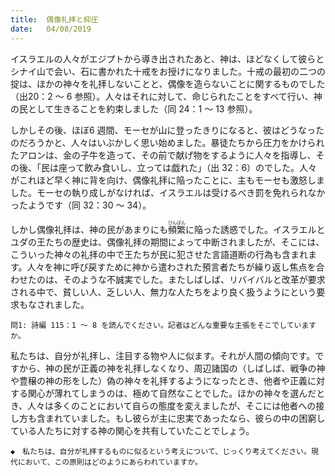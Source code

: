 ```yaml
---
title:  偶像礼拝と抑圧
date:   04/08/2019
---
```


イスラエルの人々がエジプトから導き出されたあと、神は、ほどなくして彼らとシナイ山で会い、石に書かれた十戒をお授けになりました。十戒の最初の二つの掟は、ほかの神々を礼拝しないことと、偶像を造らないことに関するものでした（出20：2 ～ 6 参照）。人々はそれに対して、命じられたことをすべて行い、神の民として生きることを約束しました（同 24：1 ～ 13 参照）。

しかしその後、ほぼ6 週間、モーセが山に登ったきりになると、彼はどうなったのだろうかと、人々はいぶかしく思い始めました。暴徒たちから圧力をかけられたアロンは、金の子牛を造って、その前で献げ物をするように人々を指導し、その後、「民は座って飲み食いし、立っては戯れた」（出 32：6）のでした。人々がこれほど早く神に背を向け、偶像礼拝に陥ったことに、主もモーセも激怒しました。モーセの執り成しがなければ、イスラエルは受けるべき罰を免れられなかったようです（同 32：30 ～ 34）。

しかし偶像礼拝は、神の民があまりにも<ruby>頻<rt>ひん</rt>繁<rt>ぱん</rt></ruby>に陥った誘惑でした。イスラエルとユダの王たちの歴史は、偶像礼拝の期間によって中断されましたが、そこには、こういった神々の礼拝の中で王たちが民に犯させた言語道断の行為も含まれます。人々を神に呼び戻すために神から遣わされた預言者たちが繰り返し焦点を合わせたのは、そのような不誠実でした。またしばしば、リバイバルと改革が要求される中で、貧しい人、乏しい人、無力な人たちをより良く扱うようにという要求もなされました。

`問1: 詩編 115：1 ～ 8 を読んでください。記者はどんな重要な主張をそこでしていますか。`

私たちは、自分が礼拝し、注目する物や人に似ます。それが人間の傾向です。ですから、神の民が正義の神を礼拝しなくなり、周辺諸国の（しばしば、戦争の神や豊穣の神の形をした）偽の神々を礼拝するようになったとき、他者や正義に対する関心が薄れてしまうのは、極めて自然なことでした。ほかの神々を選んだとき、人々は多くのことにおいて自らの態度を変えましたが、そこには他者への接し方も含まれていました。もし彼らが主に忠実であったなら、彼らの中の困窮している人たちに対する神の関心を共有していたことでしょう。

`◆　私たちは、自分が礼拝するものに似るという考えについて、じっくり考えてください。現代において、この原則はどのようにあらわれていますか。`